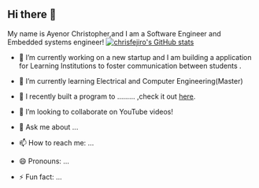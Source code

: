## Hi there 👋

My name is Ayenor Christopher,and I am a Software Engineer and Embedded systems engineer!
[![chrisfejiro's GitHub stats](https://github-readme-stats.vercel.app/api?username=chrisfejiro)](https://github.com/anuraghazra/github-readme-stats)

- 🔭 I’m currently working on a new startup and I am building a application for Learning Institutions to foster communication between students .
- 🌱 I’m currently learning Electrical and Computer Engineering(Master)
- 🌱 I recently built a program to ......... ,check it out [here]().
- 👯 I’m looking to collaborate on YouTube videos!
  
- 💬 Ask me about ...
- 📫 How to reach me: ...
- 😄 Pronouns: ...
- ⚡ Fun fact: ...

<!--
### Hi there 👋, my name is Ayenor Christopher
#### I am Software and Embedded systems Engineer.Currently doing my Master's in Electrical and Computer Engineering
![I am Software and Embedded systems Engineer.Currently doing my Master's in Electrical and Computer Engineering](https://arturssmirnovs.github.io/github-profile-readme-generator/images/banner.png)
[![chrisfejiro's GitHub stats](https://github-readme-stats.vercel.app/api?username=chrisfejiro)](https://github.com/anuraghazra/github-readme-stats)
I’m currently working on a new startup and I am building a application for Learning Institutions to foster communication between students .

Skills: C#/ JAVA / REACT / JS / HTML / CSS

- 🔭 I’m currently working on I’m currently working on a new startup and I am building a application for Learning Institutions to foster communication between students. 
- 👯 I’m looking to collaborate on Software and Embedded Systems projects 


[<img src='https://cdn.jsdelivr.net/npm/simple-icons@3.0.1/icons/github.svg' alt='github' height='40'>](https://github.com/https://github.com/chrisfejiro)  [<img src='https://cdn.jsdelivr.net/npm/simple-icons@3.0.1/icons/icloud.svg' alt='website' height='40'>](https://cv-ivory-chi.vercel.app/)  


**chrisfejiro/chrisfejiro** is a ✨ _special_ ✨ repository because its `README.md` (this file) appears on your GitHub profile.

Here are some ideas to get you started:

- 🔭 I’m currently working on ...
- 🌱 I’m currently learning ...
- 👯 I’m looking to collaborate on ...
- 🤔 I’m looking for help with ...
- 💬 Ask me about ...
- 📫 How to reach me: ...
- 😄 Pronouns: ...
- ⚡ Fun fact: ...
-->
